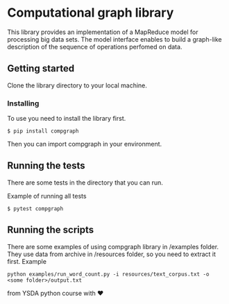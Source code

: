 # Computational graph library

This library provides an implementation of a MapReduce model for processing big data sets.
The model interface enables to build a graph-like description of the sequence of operations perfomed on data.   

## Getting started
Clone the library directory to your local machine.

### Installing
To use you need to install the library first.
    
    $ pip install compgraph

Then you can import compgraph in your environment.

## Running the tests
There are some tests in the directory that you can run.

Example of running all tests

    $ pytest compgraph


## Running the scripts
There are some examples of using compgraph library in /examples folder.
They use data from archive in /resources folder, so you need to extract it first.
Example

    python examples/run_word_count.py -i resources/text_corpus.txt -o <some folder>/output.txt


from YSDA python course with ❤️